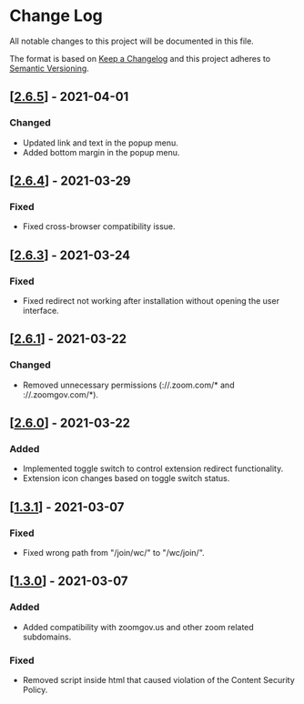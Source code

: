 # Change Log
All notable changes to this project will be documented in this file.

The format is based on [Keep a Changelog](http://keepachangelog.com/)
and this project adheres to [Semantic Versioning](http://semver.org/).

## [[2.6.5](https://github.com/EdoardoTosin/Zoom-Web-Client-Redirector/tree/v2.6.5)] - 2021-04-01

### Changed

- Updated link and text in the popup menu.
- Added bottom margin in the popup menu.

## [[2.6.4](https://github.com/EdoardoTosin/Zoom-Web-Client-Redirector/tree/v2.6.4)] - 2021-03-29

### Fixed

- Fixed cross-browser compatibility issue.

## [[2.6.3](https://github.com/EdoardoTosin/Zoom-Web-Client-Redirector/tree/v2.6.3)] - 2021-03-24

### Fixed

- Fixed redirect not working after installation without opening the user interface.

## [[2.6.1](https://github.com/EdoardoTosin/Zoom-Web-Client-Redirector/tree/v2.6.1)] - 2021-03-22

### Changed

- Removed unnecessary permissions (://.zoom.com/* and ://.zoomgov.com/*).

## [[2.6.0](https://github.com/EdoardoTosin/Zoom-Web-Client-Redirector/tree/v2.6.0)] - 2021-03-22

### Added

- Implemented toggle switch to control extension redirect functionality.
- Extension icon changes based on toggle switch status.

## [[1.3.1](https://github.com/EdoardoTosin/Zoom-Web-Client-Redirector/tree/1.3.1)] - 2021-03-07

### Fixed

- Fixed wrong path from "/join/wc/" to "/wc/join/".

## [[1.3.0](https://github.com/EdoardoTosin/Zoom-Web-Client-Redirector/tree/1.3.0)] - 2021-03-07

### Added

- Added compatibility with zoomgov.us and other zoom related subdomains.

### Fixed

- Removed script inside html that caused violation of the Content Security Policy.
